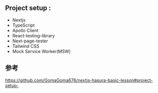 ## Project setup :

<ul>
  <li>Nextjs</li>
  <li>TypeScript</li>
  <li>Apollo Client</li>
  <li>React-testing-library</li>
  <li>Next-page-tester</li>
  <li>Tailwind CSS</li>
  <li>Mock Service Worker(MSW)</li>
</ul>

## 参考

https://github.com/GomaGoma676/nextjs-hasura-basic-lesson#project-setup-
